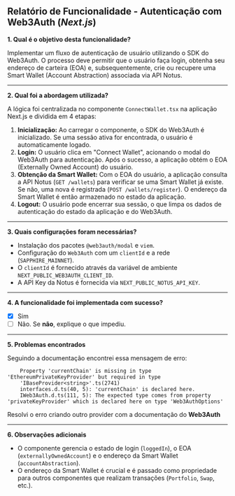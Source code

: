 ## Relatório de Funcionalidade - Autenticação com Web3Auth (*Next.js*)

**1. Qual é o objetivo desta funcionalidade?**

Implementar um fluxo de autenticação de usuário utilizando o SDK do Web3Auth. O processo deve permitir que o usuário faça login, obtenha seu endereço de carteira (EOA) e, subsequentemente, crie ou recupere uma Smart Wallet (Account Abstraction) associada via API Notus.

---

**2. Qual foi a abordagem utilizada?**

A lógica foi centralizada no componente `ConnectWallet.tsx` na aplicação Next.js e dividida em 4 etapas:

1.  **Inicialização:** Ao carregar o componente, o SDK do Web3Auth é inicializado. Se uma sessão ativa for encontrada, o usuário é automaticamente logado.
2.  **Login:** O usuário clica em "Connect Wallet", acionando o modal do Web3Auth para autenticação. Após o sucesso, a aplicação obtém o EOA (Externally Owned Account) do usuário.
3.  **Obtenção da Smart Wallet:** Com o EOA do usuário, a aplicação consulta a API Notus (`GET /wallets`) para verificar se uma Smart Wallet já existe. Se não, uma nova é registrada (`POST /wallets/register`). O endereço da Smart Wallet é então armazenado no estado da aplicação.
4.  **Logout:** O usuário pode encerrar sua sessão, o que limpa os dados de autenticação do estado da aplicação e do Web3Auth.

---

**3. Quais configurações foram necessárias?**
- Instalação dos pacotes `@web3auth/modal` e `viem`.
- Configuração do `Web3Auth` com um `clientId` e a rede (`SAPPHIRE_MAINNET`).
- O `clientId` é fornecido através da variável de ambiente `NEXT_PUBLIC_WEB3AUTH_CLIENT_ID`.
- A API Key da Notus é fornecida via `NEXT_PUBLIC_NOTUS_API_KEY`.

---

**4. A funcionalidade foi implementada com sucesso?**

* [X] Sim
* [ ] Não. Se **não**, explique o que impediu.

---

**5. Problemas encontrados**

Seguindo a documentação encontrei essa mensagem de erro:

        Property 'currentChain' is missing in type 'EthereumPrivateKeyProvider' but required in type 
        'IBaseProvider<string>'.ts(2741) 
        interfaces.d.ts(40, 5): 'currentChain' is declared here. 
        IWeb3Auth.d.ts(111, 5): The expected type comes from property 'privateKeyProvider' which is declared here on type 'Web3AuthOptions'

Resolvi o erro criando outro provider com a documentação do **Web3Auth**

---

**6. Observações adicionais**
- O componente gerencia o estado de login (`loggedIn`), o EOA (`externallyOwnedAccount`) e o endereço da Smart Wallet (`accountAbstraction`).
- O endereço da Smart Wallet é crucial e é passado como propriedade para outros componentes que realizam transações (`Portfolio`, `Swap`, etc.).
